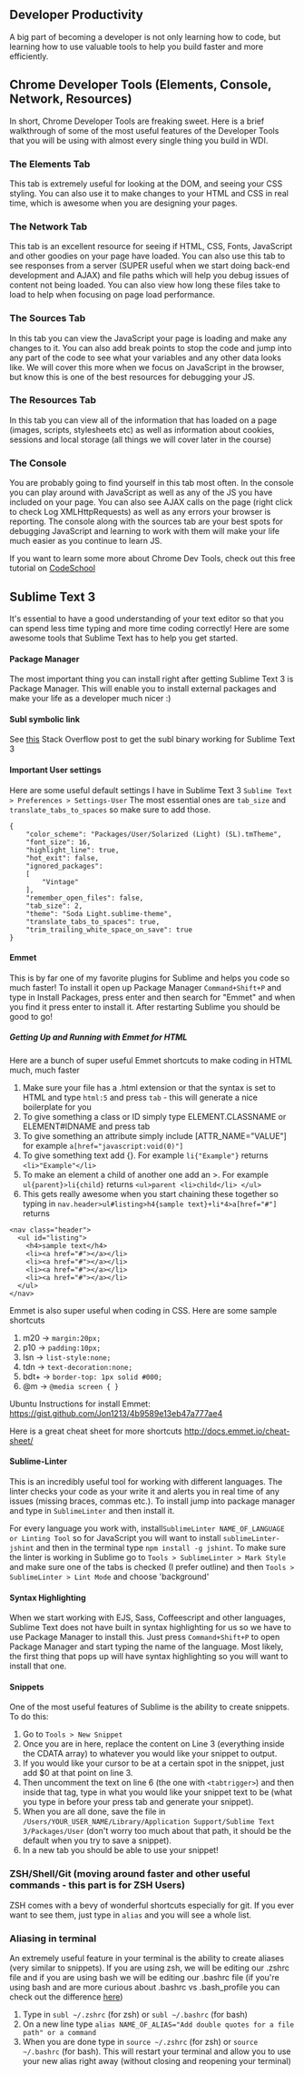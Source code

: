 ## Developer Productivity

A big part of becoming a developer is not only learning how to code, but learning how to use valuable tools to help you build faster and more efficiently.

## Chrome Developer Tools (Elements, Console, Network, Resources)

In short, Chrome Developer Tools are freaking sweet. Here is a brief walkthrough of some of the most useful features of the Developer Tools that you will be using with almost every single thing you build in WDI.

### The Elements Tab

This tab is extremely useful for looking at the DOM, and seeing your CSS styling. You can also use it to make changes to your HTML and CSS in real time, which is awesome when you are designing your pages.

### The Network Tab

This tab is an excellent resource for seeing if HTML, CSS, Fonts, JavaScript and other goodies on your page have loaded. You can also use this tab to see responses from a server (SUPER useful when we start doing back-end development and AJAX) and file paths which will help you debug issues of content not being loaded. You can also view how long these files take to load to help when focusing on page load performance.

### The Sources Tab

In this tab you can view the JavaScript your page is loading and make any changes to it. You can also add break points to stop the code and jump into any part of the code to see what your variables and any other data looks like. We will cover this more when we focus on JavaScript in the browser, but know this is one of the best resources for debugging your JS.

### The Resources Tab

In this tab you can view all of the information that has loaded on a page (images, scripts, stylesheets etc) as well as information about cookies, sessions and local storage (all things we will cover later in the course)

### The Console

You are probably going to find yourself in this tab most often. In the console you can play around with JavaScript as well as any of the JS you have included on your page. You can also see AJAX calls on the page (right click to check Log XMLHttpRequests) as well as any errors your browser is reporting. The console along with the sources tab are your best spots for debugging JavaScript and learning to work with them will make your life much easier as you continue to learn JS. 

If you want to learn some more about Chrome Dev Tools, check out this free tutorial on [CodeSchool](http://discover-devtools.codeschool.com/?locale=en)

## Sublime Text 3

It's essential to have a good understanding of your text editor so that you can spend less time typing and more time coding correctly! Here are some awesome tools that Sublime Text has to help you get started.

#### Package Manager

The most important thing you can install right after getting Sublime Text 3 is Package Manager. This will enable you to install external packages and make your life as a developer much nicer :)

#### Subl symbolic link

See [this](http://stackoverflow.com/questions/16199581/opening-sublime-text-on-command-line-as-subl-on-mac-os) Stack Overflow post to get the subl binary working for Sublime Text 3 

#### Important User settings

Here are some useful default settings I have in Sublime Text 3 `Sublime Text > Preferences > Settings-User` The most essential ones are `tab_size` and `translate_tabs_to_spaces` so make sure to add those.

```
{
	"color_scheme": "Packages/User/Solarized (Light) (SL).tmTheme",
	"font_size": 16,
	"highlight_line": true,
	"hot_exit": false,
	"ignored_packages":
	[
		"Vintage"
	],
	"remember_open_files": false,
	"tab_size": 2,
	"theme": "Soda Light.sublime-theme",
	"translate_tabs_to_spaces": true,
	"trim_trailing_white_space_on_save": true
}
```

#### Emmet

This is by far one of my favorite plugins for Sublime and helps you code so much faster! To install it open up Package Manager `Command+Shift+P` and type in Install Packages, press enter and then search for "Emmet" and when you find it press enter to install it. After restarting Sublime you should be good to go!

##### Getting Up and Running with Emmet for HTML

Here are a bunch of super useful Emmet shortcuts to make coding in HTML much, much faster

1. Make sure your file has a .html extension or that the syntax is set to HTML and type `html:5` and press `tab` - this will generate a nice boilerplate for you
2. To give something a class or ID simply type ELEMENT.CLASSNAME or ELEMENT#IDNAME and press tab
3. To give something an attribute simply include [ATTR_NAME="VALUE"] for example `a[href="javascript:void(0)"]`
4. To give something text add {}. For example `li{"Example"}` returns `<li>"Example"</li>`
5. To make an element a child of another one add an >. For example `ul{parent}>li{child}` returns `<ul>parent <li>child</li> </ul>`
6. This gets really awesome when you start chaining these together so typing in `nav.header>ul#listing>h4{sample text}+li*4>a[href="#"]` returns 

```
<nav class="header">
  <ul id="listing">
    <h4>sample text</h4>
    <li><a href="#"></a></li>
    <li><a href="#"></a></li>
    <li><a href="#"></a></li>
    <li><a href="#"></a></li>
  </ul>
</nav>
``` 

Emmet is also super useful when coding in CSS. Here are some sample shortcuts

1. m20 -> `margin:20px;`
2. p10 -> `padding:10px;`
3. lsn -> `list-style:none;`
4. tdn -> `text-decoration:none;`
5. bdt+ -> `border-top: 1px solid #000;`
6. @m -> `@media screen { }`

Ubuntu Instructions for install Emmet: https://gist.github.com/Jon1213/4b9589e13eb47a777ae4

Here is a great cheat sheet for more shortcuts <a href = "http://docs.emmet.io/cheat-sheet/">http://docs.emmet.io/cheat-sheet/</a>


#### Sublime-Linter

This is an incredibly useful tool for working with different languages. The linter checks your code as your write it and alerts you in real time of any issues (missing braces, commas etc.). To install jump into package manager and type in `SublimeLinter` and then install it. 

For every language you work with, install`SublimeLinter NAME_OF_LANGUAGE or Linting Tool` so for JavaScript you will want to install `sublimeLinter-jshint` and then in the terminal type `npm install -g jshint`. To make sure the linter is working in Sublime go to `Tools > SublimeLinter > Mark Style` and make sure one of the tabs is checked (I prefer outline) and then `Tools > SublimeLinter > Lint Mode` and choose 'background'

#### Syntax Highlighting

When we start working with EJS, Sass, Coffeescript and other languages, Sublime Text does not have built in syntax highlighting for us so we have to use Package Manager to install this. Just press `Command+Shift+P` to open Package Manager and start typing the name of the language. Most likely, the first thing that pops up will have syntax highlighting so you will want to install that one. 

#### Snippets

One of the most useful features of Sublime is the ability to create snippets. To do this:

1. Go to `Tools > New Snippet` 
2. Once you are in here, replace the content on Line 3 (everything inside the CDATA array) to whatever you would like your snippet to output. 
3. If you would like your cursor to be at a certain spot in the snippet, just add $0 at that point on line 3.
3. Then uncomment the text on line 6 (the one with `<tabtrigger>`) and then inside that tag, type in what you would like your snippet text to be (what you type in before your press tab and generate your snippet). 
4. When you are all done, save the file in `/Users/YOUR_USER_NAME/Library/Application Support/Sublime Text 3/Packages/User` (don't worry too much about that path, it should be the default when you try to save a snippet).
5. In a new tab you should be able to use your snippet!

### ZSH/Shell/Git (moving around faster and other useful commands - this part is for ZSH Users)

ZSH comes with a bevy of wonderful shortcuts especially for git. If you ever want to see them, just type in `alias` and you will see a whole list.

### Aliasing in terminal

An extremely useful feature in your terminal is the ability to create aliases (very similar to snippets). If you are using zsh, we will be editing our .zshrc file and if you are using bash we will be editing  our .bashrc file (if you're using bash and are more curious about .bashrc vs .bash_profile you can check out the difference [here](http://stackoverflow.com/questions/902946/about-bash-profile-bashrc-and-where-should-alias-be-written-in)) 

1. Type in `subl ~/.zshrc` (for zsh) or `subl ~/.bashrc` (for bash)
2. On a new line type `alias NAME_OF_ALIAS="Add double quotes for a file path" or a command`
3. When you are done type in `source ~/.zshrc` (for zsh) or `source ~/.bashrc` (for bash). This will restart your terminal and allow you to use your new alias right away (without closing and reopening your terminal)
